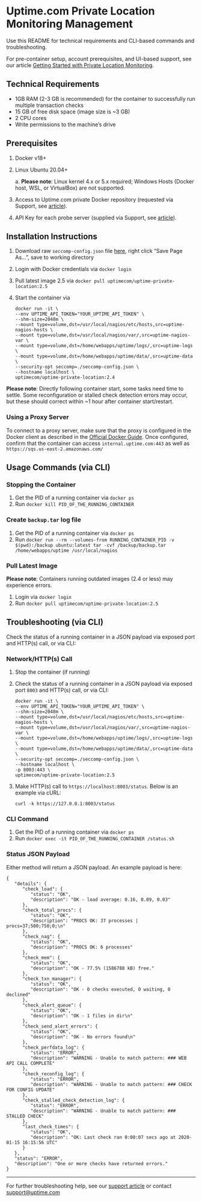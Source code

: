 # Uptime.com Private Location Monitoring Management

Use this README for technical requirements and CLI-based commands and troubleshooting.

For pre-container setup, account prerequisites, and UI-based support, see our article [Getting Started with Private Location Monitoring](https://support.uptime.com/hc/en-us/articles/360012622239-Getting-Started-with-Private-Location-Monitoring).


## Technical Requirements

- 1GB RAM (2-3 GB is recommended) for the container to successfully run multiple transaction checks
- 15 GB of free disk space (image size is ~3 GB)
- 2 CPU cores
- Write permissions to the machine’s drive

## Prerequisites

1. Docker v18+
2. Linux Ubuntu 20.04+
    
    a. **Please note**: Linux kernel 4.x or 5.x required; Windows Hosts (Docker host, WSL, or VirtualBox) are not supported.
    
3. Access to Uptime.com private Docker repository (requested via Support, see [article](https://support.uptime.com/hc/en-us/articles/360012622239-Getting-Started-with-Private-Location-Monitoring#prerequisites_account)).
4. API Key for each probe server (supplied via Support, see [article](https://support.uptime.com/hc/en-us/articles/360012622239-Getting-Started-with-Private-Location-Monitoring#prerequisites_pre_container)).

## Installation Instructions

1. Download raw `seccomp-config.json` file [here](https://raw.githubusercontent.com/uptime-com/uptime-private-location/master/seccomp-config.json), right click “Save Page As…”, save to working directory
2. Login with Docker credentials via `docker login`
3. Pull latest image 2.5 via `docker pull uptimecom/uptime-private-location:2.5`
4. Start the container via

	```
	docker run -it \
    --env UPTIME_API_TOKEN="YOUR_UPTIME_API_TOKEN" \
    --shm-size=2048m \
    --mount type=volume,dst=/usr/local/nagios/etc/hosts,src=uptime-nagios-hosts \
    --mount type=volume,dst=/usr/local/nagios/var/,src=uptime-nagios-var \
    --mount type=volume,dst=/home/webapps/uptime/logs/,src=uptime-logs \
    --mount type=volume,dst=/home/webapps/uptime/data/,src=uptime-data \
    --security-opt seccomp=./seccomp-config.json \
    --hostname localhost \
    uptimecom/uptime-private-location:2.4
	```

**Please note**: Directly following container start, some tasks need time to settle. Some reconfiguration or stalled check detection errors may occur, but these should correct within ~1 hour after container start/restart.

### Using a Proxy Server

To connect to a proxy server, make sure that the proxy is configured in the Docker client as described in the [Official Docker Guide](https://docs.docker.com/network/proxy/).
Once configured, confirm that the container can access `internal.uptime.com:443` as well as `https://sqs.us-east-2.amazonaws.com/`

## Usage Commands (via CLI)

### Stopping the Container

1. Get the PID of a running container via `docker ps`
2. Run `docker kill PID_OF_THE_RUNNING_CONTAINER`

### Create `backup.tar` log file

1. Get the PID of a running container via `docker ps`
2. Run `docker run --rm --volumes-from RUNNING_CONTAINER_PID -v $(pwd):/backup ubuntu:latest tar -cvf /backup/backup.tar /home/webapps/uptime /usr/local/nagios`

### Pull Latest Image

**Please note**: Containers running outdated images (2.4 or less) may experience errors. 

1. Login via `docker login`
2. Run `docker pull uptimecom/uptime-private-location:2.5`

## Troubleshooting (via CLI)

Check the status of a running container in a JSON payload via exposed port and HTTP(s) call, or via CLI:

### Network/HTTP(s) Call

1. Stop the container (if running)
2. Check the status of a running container in a JSON payload via exposed port `8003` and HTTP(s) call, or via CLI:
	
	```
	docker run -it \
    --env UPTIME_API_TOKEN="YOUR_UPTIME_API_TOKEN" \
    --shm-size=2048m \
    --mount type=volume,dst=/usr/local/nagios/etc/hosts,src=uptime-nagios-hosts \
    --mount type=volume,dst=/usr/local/nagios/var/,src=uptime-nagios-var \
    --mount type=volume,dst=/home/webapps/uptime/logs/,src=uptime-logs \
    --mount type=volume,dst=/home/webapps/uptime/data/,src=uptime-data \
    --security-opt seccomp=./seccomp-config.json \
    --hostname localhost \
    -p 8003:443 \
    uptimecom/uptime-private-location:2.5
	```
3. Make HTTP(s) call to `https://localhost:8003/status`. Below is an example via cURL:

	```
	curl -k https://127.0.0.1:8003/status
	```

### CLI Command

1. Get the PID of a running container via `docker ps`
2. Run `docker exec -it PID_OF_THE_RUNNING_CONTAINER /status.sh`

### Status JSON Payload

Either method will return a JSON payload. An example payload is here:

	{
	   "details": {
	      "check_load": {
	         "status": "OK",
	         "description": "OK - load average: 0.16, 0.09, 0.03"
	      },
	      "check_total_procs": {
	         "status": "OK",
	         "description": "PROCS OK: 37 processes | procs=37;500;750;0;\n"
	      },
	      "check_nag": {
	         "status": "OK",
	         "description": "PROCS OK: 6 processes"
	      },
	      "check_mem": {
	         "status": "OK",
	         "description": "OK - 77.5% (1586788 kB) free."
	      },
	      "check_txn_manager": {
	         "status": "OK",
	         "description": "OK - 0 checks executed, 0 waiting, 0 declined"
	      },
	      "check_alert_queue": {
	         "status": "OK",
	         "description": "OK - 1 files in dir\n"
	      },
	      "check_send_alert_errors": {
	         "status": "OK",
	         "description": "OK - No errors found\n"
	      },
	      "check_perfdata_log": {
	         "status": "ERROR",
	         "description": "WARNING - Unable to match pattern: ### WEB API CALL COMPLETE"
	      },
	      "check_reconfig_log": {
	         "status": "ERROR",
	         "description": "WARNING - Unable to match pattern: ### CHECK FOR CONFIG UPDATE"
	      },
	      "check_stalled_check_detection_log": {
	         "status": "ERROR",
	         "description": "WARNING - Unable to match pattern: ### STALLED CHECK"
	      },
	      "last_check_times": {
	         "status": "OK",
	         "description": "OK: Last check ran 0:00:07 secs ago at 2020-01-15 16:15:56 UTC"
	      }
	   },
	   "status": "ERROR",
	   "description": "One or more checks have returned errors."
	}

---

For further troubleshooting help, see our [support article](https://support.uptime.com/hc/en-us/articles/360012622239-Getting-Started-with-Private-Location-Monitoring) or contact <support@uptime.com>
